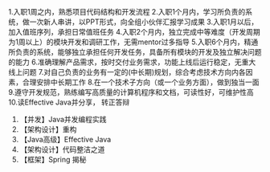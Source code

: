 1.入职1周之内，熟悉项目代码结构和开发流程
2.入职1个月内，学习所负责的系统，做一次新人串讲，以PPT形式，向全组小伙伴汇报学习成果
3.入职1月以后，加入值班序列，承担日常值班任务
4.入职2个月内，独立完成中等难度（开发周期为1周以上）的模块开发和调研工作，无需mentor过多指导
5.入职6个月内，精通所负责的系统，能够独立承担任何开发任务，具备所有模块的开发及独立解决问题的能力
6.准确理解产品需求，按时交付业务需求，功能上线后运行稳定，无重大线上问题
7.对自己负责的业务有一定的(中长期)规划，综合考虑技术方向内各因素，合理安排中长期工作
8.在一个技术子方向（或一个业务方面），做到独当一面
9.遵守开发规范，熟练编写高质量的计算机程序和文档，可读性好，可维护性高
10.读Effective Java并分享， 转正答辩



1. 【并发】Java并发编程实践
2. 【架构设计】重构
3. 【Java高级】Effective Java
4. 【架构设计】代码整洁之道 
5. 【框架】Spring 揭秘

